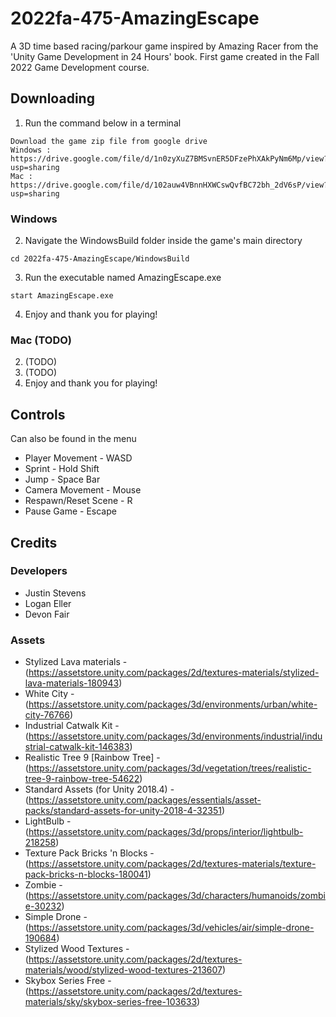 # 2022fa-475-AmazingEscape
A 3D time based racing/parkour game inspired by Amazing Racer from the 'Unity Game Development in 24 Hours' book. First game created in the Fall 2022 Game Development course.

## Downloading
1. Run the command below in a terminal
```
Download the game zip file from google drive
Windows : https://drive.google.com/file/d/1n0zyXuZ7BMSvnER5DFzePhXAkPyNm6Mp/view?usp=sharing
Mac : https://drive.google.com/file/d/102auw4VBnnHXWCswQvfBC72bh_2dV6sP/view?usp=sharing
```

### Windows
2. Navigate the WindowsBuild folder inside the game's main directory 
```
cd 2022fa-475-AmazingEscape/WindowsBuild
```
3. Run the executable named AmazingEscape.exe
```
start AmazingEscape.exe
```
4. Enjoy and thank you for playing!

### Mac (TODO)
2. (TODO)
3. (TODO)
4. Enjoy and thank you for playing!

## Controls
Can also be found in the menu
- Player Movement - WASD
- Sprint - Hold Shift
- Jump - Space Bar
- Camera Movement - Mouse
- Respawn/Reset Scene - R
- Pause Game - Escape

## Credits

### Developers 
- Justin Stevens
- Logan Eller
- Devon Fair

### Assets
- Stylized Lava materials - (https://assetstore.unity.com/packages/2d/textures-materials/stylized-lava-materials-180943)
- White City - (https://assetstore.unity.com/packages/3d/environments/urban/white-city-76766)
- Industrial Catwalk Kit - (https://assetstore.unity.com/packages/3d/environments/industrial/industrial-catwalk-kit-146383)
- Realistic Tree 9 [Rainbow Tree] - (https://assetstore.unity.com/packages/3d/vegetation/trees/realistic-tree-9-rainbow-tree-54622)
- Standard Assets (for Unity 2018.4) - (https://assetstore.unity.com/packages/essentials/asset-packs/standard-assets-for-unity-2018-4-32351)
- LightBulb - (https://assetstore.unity.com/packages/3d/props/interior/lightbulb-218258)
- Texture Pack Bricks 'n Blocks - (https://assetstore.unity.com/packages/2d/textures-materials/texture-pack-bricks-n-blocks-180041)
- Zombie - (https://assetstore.unity.com/packages/3d/characters/humanoids/zombie-30232)
- Simple Drone - (https://assetstore.unity.com/packages/3d/vehicles/air/simple-drone-190684)
- Stylized Wood Textures - (https://assetstore.unity.com/packages/2d/textures-materials/wood/stylized-wood-textures-213607)
- Skybox Series Free - (https://assetstore.unity.com/packages/2d/textures-materials/sky/skybox-series-free-103633)
